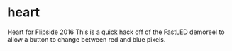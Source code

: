 # heart
Heart for Flipside 2016
This is a quick hack off of the FastLED demoreel to allow a button to change between red and blue pixels.
